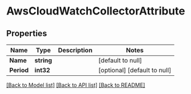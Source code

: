 # AwsCloudWatchCollectorAttribute

## Properties
Name | Type | Description | Notes
------------ | ------------- | ------------- | -------------
**Name** | **string** |  | [default to null]
**Period** | **int32** |  | [optional] [default to null]

[[Back to Model list]](../README.md#documentation-for-models) [[Back to API list]](../README.md#documentation-for-api-endpoints) [[Back to README]](../README.md)


